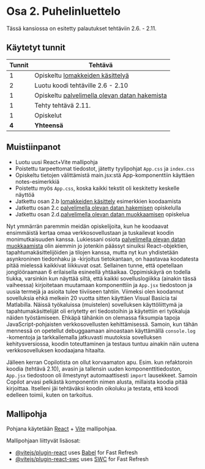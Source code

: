 # Osa 2. Puhelinluettelo

Tässä kansiossa on esitetty palautukset tehtäviin 2.6. - 2.11.

## Käytetyt tunnit
  Tunnit | Tehtävä                 |
| ------- | ---------------------- |
| 1 | Opiskeltu  [lomakkeiden käsittelyä](https://fullstackopen.com/osa2/lomakkeiden_kasittely) |
| 2 | Luotu koodi tehtäville 2.6 - 2.10 |
| 1 | Opiskeltu [palvelimella olevan datan hakemista](https://fullstackopen.com/osa2/palvelimella_olevan_datan_hakeminen) |
| 1 | Tehty tehtävä 2.11. |
| 1 | Opiskelut 
| **4** | **Yhteensä** |

## Muistiinpanot
- Luotu uusi React+Vite mallipohja
- Poistettu tarpeettomat tiedostot, jätetty tyylipohjat `App.css` ja  `index.css`
- Opiskeltu tietojen välittämistä main.jsx:stä App-komponenttiin käyttäen notes-esimerkkiä
- Poistettu myös `App.css`, koska kaikki tekstit oli keskitetty keskelle näyttöä
- Jatkettu osan 2.b [lomakkeiden käsittely](https://fullstackopen.com/osa2/lomakkeiden_kasittely) esimerkkien koodaamista
- Jatkettu osan 2.c [palvelimella olevan datan hakemisen](https://fullstackopen.com/osa2/palvelimella_olevan_datan_hakeminen) opiskelulla
- Jatkettu osan 2.d.[palvelimella olevan datan muokkaamisen](https://fullstackopen.com/osa2/palvelimella_olevan_datan_muokkaaminen) opiskelua

Nyt ymmärrän paremmin meidän opiskelijoita, kun he koodaavat ensimmäistä kertaa omaa verkkosovellustaan ja tuskailevat koodin monimutkaisuuden kanssa. Lukiessani osiota [palvelimella olevan datan muokkaamista](https://fullstackopen.com/osa2/palvelimella_olevan_datan_muokkaaminen) olin aiemmin jo jotenkin päässyt sinuiksi React-objektien, tapahtumakäsittelijöiden ja tilojen kanssa, mutta nyt kun yhdistetään asynkroninen tiedonhaku ja -kirjoitus tietokantaan, on haastavaa koodatesta pitää mielessä kaikkivat liikkuvat osat. Sellainen tunne, että opetellaan jonglööraamaan 6 erilaisella esineellä yhtäaikaa. Oppimiskäyrä on todella tiukka, varsinkin kun näyttää siltä, että kaikki sovelluslogiikka (ainakin tässä vaiheessa) kirjoitetaan muutamaan komponenttiin ja `App.jsx` tiedostoon ja uusia termejä ja asioita tulee tiiviiseen tahtiin. Viimeksi olen koodannut sovelluksia ehkä melkein 20 vuotta sitten käyttäen Visual Basicia tai Matlabilla. Näissä työkaluissa (muistelen) sovelluksen käyttöliittymä ja tapahtumakäsittelijät oli eriytetty eri tiedostoihin ja käytettiin eri työkaluja näiden työstämiseen. Ehkäpä tähänkin on olemassa fiksumpia tapoja JavaScript-pohjaisten verkkosovellusten kehittämisessä. Samoin, kun tähän mennessä on opetellut debuggaamaan ainoastaan käyttämällä `console.log` -komentoja ja tarkkailemalla jatkuvasti muutoksia sovelluksen kehitysversiossa, koodin toteuttaminen ja testaus tuntuu ainakin näin uutena verkkosovelluksen koodaajana hitaalta.

Jälleen kerran Copilotista on ollut korvaamaton apu. Esim. kun refaktoroin koodia (tehtävä 2.10), avasin ja tallensin uuden komponenttitiedoston, `App.jsx` tiedostoon oli ilmestynyt automaattisesti `import` lausekkeet. Samoin Copilot arvasi pelkästä komponentin nimen alusta, millaista koodia pitää kirjoittaa. Itselleni jäi tehtäväksi koodin oikoluku ja testata, että koodi edelleen toimii, kuten on tarkoitus.

## Mallipohja

Pohjana käytetään [React](https://react.dev/) + [Vite](https://vite.dev/) mallipohjaa.

Mallipohjaan liittyvät lisäosat:

- [@vitejs/plugin-react](https://github.com/vitejs/vite-plugin-react/blob/main/packages/plugin-react/README.md) uses [Babel](https://babeljs.io/) for Fast Refresh
- [@vitejs/plugin-react-swc](https://github.com/vitejs/vite-plugin-react-swc) uses [SWC](https://swc.rs/) for Fast Refresh
